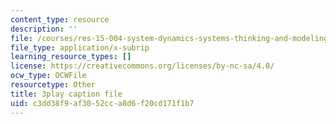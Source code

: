 ```yaml
---
content_type: resource
description: ''
file: /courses/res-15-004-system-dynamics-systems-thinking-and-modeling-for-a-complex-world-january-iap-2020/c3dd38f9af3052cca8d6f20cd171f1b7_o-Yp8A7BPE8.vtt
file_type: application/x-subrip
learning_resource_types: []
license: https://creativecommons.org/licenses/by-nc-sa/4.0/
ocw_type: OCWFile
resourcetype: Other
title: 3play caption file
uid: c3dd38f9-af30-52cc-a8d6-f20cd171f1b7
---
```

